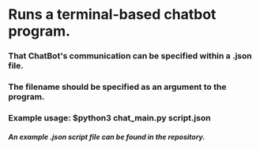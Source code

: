 # Runs a terminal-based chatbot program.
### That ChatBot's communication can be specified within a .json file.
### The filename should be specified as an argument to the program.
### Example usage: $python3 chat_main.py script.json
##### An example .json script file can be found in the repository.

